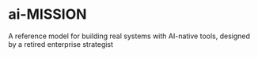 # ai-MISSION
A reference model for building real systems with AI-native tools, designed by a retired enterprise strategist
